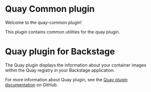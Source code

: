 # Quay Common plugin

Welcome to the quay-common plugin!

This plugin contains common utilities for the quay plugin.

# Quay plugin for Backstage

The Quay plugin displays the information about your container images within the Quay registry in your Backstage application.

For more information about Quay plugin, see the [Quay plugin documentation](https://github.com/backstage/community-plugins/tree/main/workspaces/quay/plugins/quay) on GitHub.
